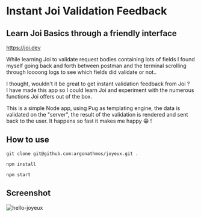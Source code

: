 # Instant Joi Validation Feedback

## Learn Joi Basics through a friendly interface

https://joi.dev

While learning Joi to validate request bodies containing lots of fields I found myself going back and forth between postman and the terminal scrolling through loooong logs to see which fields did validate or not..   

I thought, wouldn't it be great to get instant validation feedback from Joi ?   
I have made this app so I could learn Joi and experiment with the numerous functions Joi offers out of the box. 

This is a simple Node app, using Pug as templating engine, the data is validated on the "server", the result of the validation is rendered and sent back to the user. It happens so fast it makes me happy 😁  !

## How to use

`````
git clone git@github.com:argonathmos/joyeux.git .
`````

````
npm install
````

```
npm start
```

## Screenshot 

![hello-joyeux](https://user-images.githubusercontent.com/65337143/122720208-16263800-d267-11eb-9cdc-b1abcdd54e7b.gif)

